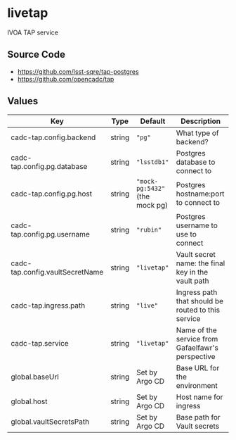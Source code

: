 # livetap

IVOA TAP service

## Source Code

* <https://github.com/lsst-sqre/tap-postgres>
* <https://github.com/opencadc/tap>

## Values

| Key | Type | Default | Description |
|-----|------|---------|-------------|
| cadc-tap.config.backend | string | `"pg"` | What type of backend? |
| cadc-tap.config.pg.database | string | `"lsstdb1"` | Postgres database to connect to |
| cadc-tap.config.pg.host | string | `"mock-pg:5432"` (the mock pg) | Postgres hostname:port to connect to |
| cadc-tap.config.pg.username | string | `"rubin"` | Postgres username to use to connect |
| cadc-tap.config.vaultSecretName | string | `"livetap"` | Vault secret name: the final key in the vault path |
| cadc-tap.ingress.path | string | `"live"` | Ingress path that should be routed to this service |
| cadc-tap.service | string | `"livetap"` | Name of the service from Gafaelfawr's perspective |
| global.baseUrl | string | Set by Argo CD | Base URL for the environment |
| global.host | string | Set by Argo CD | Host name for ingress |
| global.vaultSecretsPath | string | Set by Argo CD | Base path for Vault secrets |
